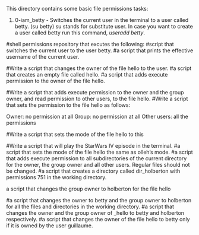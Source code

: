 This directory contains some basic file permissions tasks:

1. 0-iam_betty - Switches the current user in the terminal to a user called betty. (su betty) su stands for substitute user. In case you want to create a user called betty run this command, *useradd betty*.

#shell permissions repository that excutes the following: #script that switches the current user to the user betty. #a script that prints the effective username of the current user.

#Write a script that changes the owner of the file hello to the user. #a script that creates an empty file called hello. #a script that adds execute permission to the owner of the file hello.

#Write a script that adds execute permission to the owner and the group owner, and read permission to other users, to the file hello. #Write a script that sets the permission to the file hello as follows:

Owner: no permission at all Group: no permission at all Other users: all the permissions

#Write a script that sets the mode of the file hello to this

#Write a script that will play the StarWars IV episode in the terminal. #a script that sets the mode of the file hello the same as olleh’s mode. #a script that adds execute permission to all subdirectories of the current directory for the owner, the group owner and all other users. Regular files should not be changed. #a script that creates a directory called dir_holberton with permissions 751 in the working directory.

a script that changes the group owner to holberton for the file hello

#a script that changes the owner to betty and the group owner to holberton for all the files and directories in the working directory. #a script that changes the owner and the group owner of _hello to betty and holberton respectively. #a script that changes the owner of the file hello to betty only if it is owned by the user guillaume.